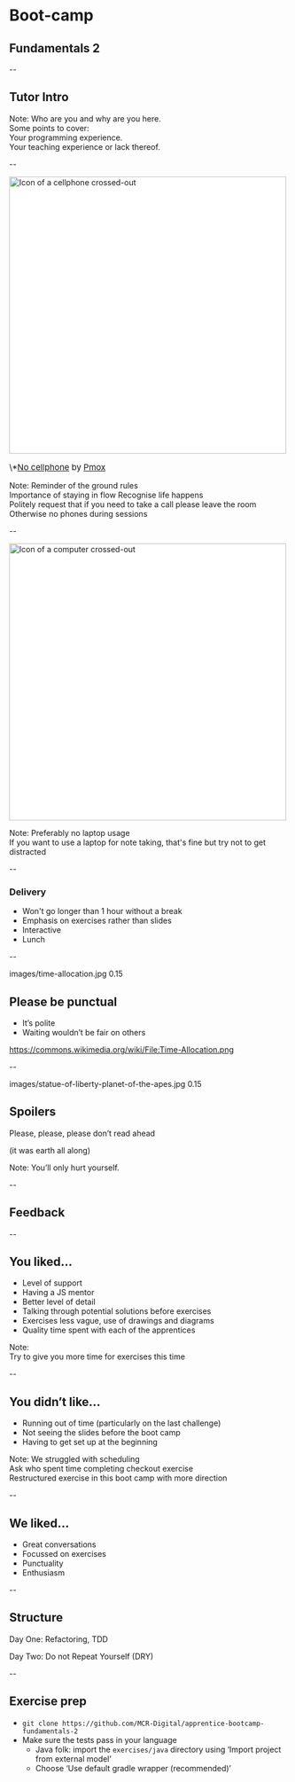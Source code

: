 # Boot-camp
## Fundamentals 2

--

## Tutor Intro

Note:
  Who are you and why are you here.  
  Some points to cover:  
  Your programming experience.  
  Your teaching experience or lack thereof.  

--

<img src="{{ site.github.url }}/images/no_cellphone.svg" style="height: 500px;background:white" alt="Icon of a cellphone crossed-out">

<p style="float:bottom;font-size:15px">
\*<a href="https://commons.wikimedia.org/wiki/File:No_cellphone.svg">No cellphone</a>
by <a href="https://commons.wikimedia.org/wiki/User:Pmox">Pmox</a>
</p>

Note:
  Reminder of the ground rules  
  Importance of staying in flow
  Recognise life happens  
  Politely request that if you need to take a call please leave the room  
  Otherwise no phones during sessions  

--

<img src="{{ site.github.url }}/images/no_computers.png" style="height: 500px;background:white" alt="Icon of a computer crossed-out">

Note:
  Preferably no laptop usage  
  If you want to use a laptop for note taking, that's fine but try not to get distracted  

--

### Delivery

* Won't go longer than 1 hour without a break
* Emphasis on exercises rather than slides
* Interactive
* Lunch

--

<backgroundimage>images/time-allocation.jpg</backgroundimage>
<backgroundimageopacity>0.15</backgroundimageopacity>

## Please be punctual

* It’s polite
* Waiting wouldn’t be fair on others

<a style="font-size: 50%;" title="NasimAhmed96$ [CC BY-SA 4.0 (https://creativecommons.org/licenses/by-sa/4.0)], from Wikimedia Commons" href="https://commons.wikimedia.org/wiki/File:Time-Allocation.png">https://commons.wikimedia.org/wiki/File:Time-Allocation.png</a>

--

<backgroundimage>images/statue-of-liberty-planet-of-the-apes.jpg</backgroundimage>
<backgroundimageopacity>0.15</backgroundimageopacity>

## Spoilers

Please, please, please don’t read ahead

(it was earth all along)

Note: You’ll only hurt yourself.  

--

## Feedback

--

## You liked…

+ Level of support
+ Having a JS mentor
+ Better level of detail
+ Talking through potential solutions before exercises
+ Exercises less vague, use of drawings and diagrams
+ Quality time spent with each of the apprentices

Note:   
  Try to give you more time for exercises this time

--

## You didn’t like…

+ Running out of time (particularly on the last challenge)
+ Not seeing the slides before the boot camp
+ Having to get set up at the beginning

Note: We struggled with scheduling  
  Ask who spent time completing checkout exercise  
  Restructured exercise in this boot camp with more direction  

--

## We liked…

+ Great conversations
+ Focussed on exercises
+ Punctuality
+ Enthusiasm

--

## Structure

Day One: Refactoring, TDD

Day Two: Do not Repeat Yourself (DRY)

--

## Exercise prep

* `git clone https://github.com/MCR-Digital/apprentice-bootcamp-fundamentals-2`
* Make sure the tests pass in your language
  * Java folk: import the `exercises/java` directory using ‘Import project from external model’
  * Choose ‘Use default gradle wrapper (recommended)’
